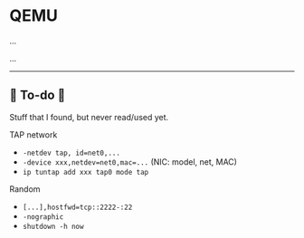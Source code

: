 # QEMU

<div class="row row-cols-md-2"><div>

...
</div><div>

...
</div></div>

<hr class="sep-both">

## 👻 To-do 👻

Stuff that I found, but never read/used yet.

<div class="row row-cols-md-2"><div>

TAP network

* `-netdev tap, id=net0,...`
* `-device xxx,netdev=net0,mac=...` (NIC: model, net, MAC)
* `ip tuntap add xxx tap0 mode tap`

Random

* `[...],hostfwd=tcp::2222-:22`
* `-nographic`
* `shutdown -h now`
</div><div>
</div></div>